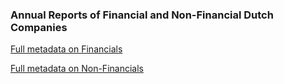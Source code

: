 ### Annual Reports of Financial and Non-Financial Dutch Companies

[Full metadata on Financials](api/corpus/document/dutchannualreports/metadataAR-Fvs4.xlsx)

[Full metadata on Non-Financials](/api/corpus/document/dutchannualreports/metadataAR-NF.xlsx)
